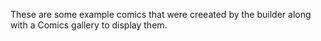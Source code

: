 These are some example comics that were creeated by the builder along with a Comics gallery to display them.
